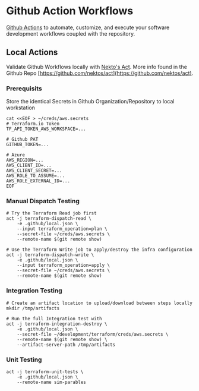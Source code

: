 # Github Action Workflows

[Github Actions](https://docs.github.com/en/actions) to automate, customize, and execute your software development workflows coupled with the repository.

## Local Actions

Validate Github Workflows locally with [Nekto's Act](https://nektosact.com/introduction.html). More info found in the Github Repo [https://github.com/nektos/act](https://github.com/nektos/act).

### Prerequisits

Store the identical Secrets in Github Organization/Repository to local workstation

```
cat <<EOF > ~/creds/aws.secrets
# Terraform.io Token
TF_API_TOKEN_AWS_WORKSPACE=...

# Github PAT
GITHUB_TOKEN=...

# Azure
AWS_REGION=...
AWS_CLIENT_ID=...
AWS_CLIENT_SECRET=...
AWS_ROLE_TO_ASSUME=...
AWS_ROLE_EXTERNAL_ID=...
EOF
```

### Manual Dispatch Testing

```
# Try the Terraform Read job first
act -j terraform-dispatch-read \
    -e .github/local.json \
    --input terraform_operation=plan \
    --secret-file ~/creds/aws.secrets \
    --remote-name $(git remote show)

# Use the Terraform Write job to apply/destroy the infra configuration
act -j terraform-dispatch-write \
    -e .github/local.json \
    --input terraform_operation=apply \
    --secret-file ~/creds/aws.secrets \
    --remote-name $(git remote show)
```

### Integration Testing

```
# Create an artifact location to upload/download between steps locally
mkdir /tmp/artifacts

# Run the full Integration test with
act -j terraform-integration-destroy \
    -e .github/local.json \
    --secret-file ~/development/terraform/creds/aws.secrets \
    --remote-name $(git remote show) \ 
    --artifact-server-path /tmp/artifacts
```

### Unit Testing

```
act -j terraform-unit-tests \
    -e .github/local.json \
    --remote-name sim-parables
```